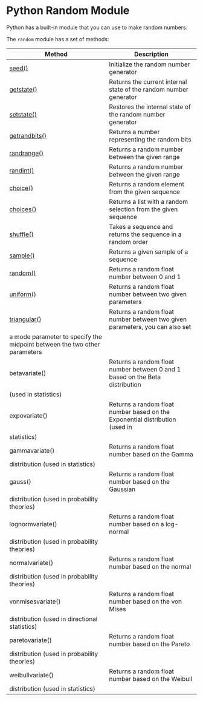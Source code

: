 
Python Random Module
====================


Python has a built-in module that you can use to make random numbers.


The `random` module has a set of methods:




| Method | Description |
| --- | --- |
| [seed()](ref_random_seed.asp) | Initialize the random number generator |
| [getstate()](ref_random_getstate.asp) | Returns the current internal state of the random number generator |
| [setstate()](ref_random_setstate.asp) | Restores the internal state of the random number generator |
| [getrandbits()](ref_random_getrandbits.asp) | Returns a number representing the random bits |
| [randrange()](ref_random_randrange.asp) | Returns a random number between the given range |
| [randint()](ref_random_randint.asp) | Returns a random number between the given range |
| [choice()](ref_random_choice.asp) | Returns a random element from the given sequence |
| [choices()](ref_random_choices.asp) | Returns a list with a random selection from the given sequence |
| [shuffle()](ref_random_shuffle.asp) | Takes a sequence and returns the sequence in a random order |
| [sample()](ref_random_sample.asp) | Returns a given sample of a sequence |
| [random()](ref_random_random.asp) | Returns a random float number between 0 and 1 |
| [uniform()](ref_random_uniform.asp) | Returns a random float number between two given parameters |
| [triangular()](ref_random_triangular.asp) | Returns a random float number between two given parameters, you can also set 
a mode parameter to specify the midpoint between the two other parameters |
| betavariate() | Returns a random float number between 0 and 1 based on the Beta distribution 
(used in statistics) |
| expovariate() | Returns a random float number based on the Exponential distribution (used in 
statistics) |
| gammavariate() | Returns a random float number based on the Gamma 
distribution (used in statistics) |
| gauss() | Returns a random float number based on the Gaussian 
distribution (used in probability theories) |
| lognormvariate() | Returns a random float number based on a log-normal 
distribution (used in probability theories) |
| normalvariate() | Returns a random float number based on the normal 
distribution (used in probability theories) |
| vonmisesvariate() | Returns a random float number based on the von Mises 
distribution (used in directional statistics) |
| paretovariate() | Returns a random float number based on the Pareto 
distribution (used in probability theories) |
| weibullvariate() | Returns a random float number based on the Weibull 
distribution (used in statistics) |


